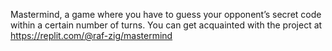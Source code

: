 Mastermind, a game where you have to guess your opponent’s secret code within a certain number of turns.
You can get acquainted with the project at https://replit.com/@raf-zig/mastermind
